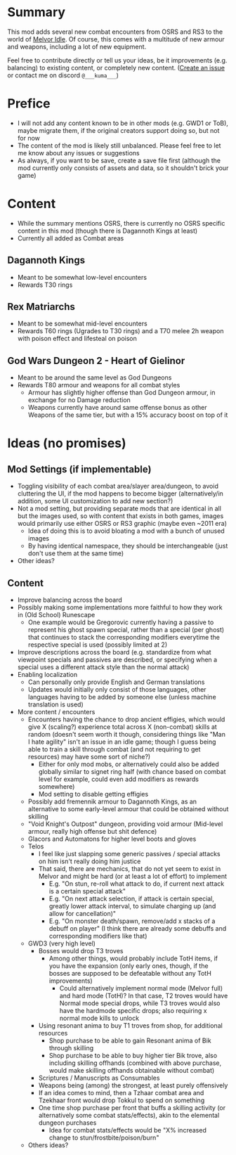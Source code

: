 # Summary
This mod adds several new combat encounters from OSRS and RS3 to the world of [Melvor Idle](https://www.melvoridle.com/). Of course, this comes with a multitude of new armour and weapons, including a lot of new equipment.

Feel free to contribute directly or tell us your ideas, be it improvements (e.g. balancing) to existing content, or completely new content. ([Create an issue](https://github.com/KumaV1/Runescape-Encounters-in-Melvor/issues) or contact me on discord `@___kuma___`)

# Prefice
* I will not add any content known to be in other mods (e.g. GWD1 or ToB), maybe migrate them, if the original creators support doing so, but not for now
* The content of the mod is likely still unbalanced. Please feel free to let me know about any issues or suggestions
* As always, if you want to be save, create a save file first (although the mod currently only consists of assets and data, so it shouldn't brick your game)


# Content
* While the summary mentions OSRS, there is currently no OSRS specific content in this mod (though there is Dagannoth Kings at least)
* Currently all added as Combat areas

## Dagannoth Kings
* Meant to be somewhat low-level encounters
* Rewards T30 rings

## Rex Matriarchs
* Meant to be somewhat mid-level encounters
* Rewards T60 rings (Ugrades to T30 rings) and a T70 melee 2h weapon with poison effect and lifesteal on poison

## God Wars Dungeon 2 - Heart of Gielinor
* Meant to be around the same level as God Dungeons
* Rewards T80 armour and weapons for all combat styles
  * Armour has slightly higher offense than God Dungeon armour, in exchange for no Damage reduction
  * Weapons currently have around same offense bonus as other Weapons of the same tier, but with a 15% accuracy boost on top of it

# Ideas (no promises)

## Mod Settings (if implementable)
* Toggling visibility of each combat area/slayer area/dungeon, to avoid cluttering the UI, if the mod happens to become bigger (alternatively/in addition, some UI customization to add new section?)
* Not a mod setting, but providing separate mods that are identical in all but the images used, 
  so with content that exists in both games, images would primarily use either OSRS or RS3 graphic (maybe even ~2011 era)
  * Idea of doing this is to avoid bloating a mod with a bunch of unused images
  * By having identical namespace, they should be interchangeable (just don't use them at the same time)
* Other ideas?

## Content
* Improve balancing across the board
* Possibly making some implementations more faithful to how they work in (Old School) Runescape
  * One example would be Gregorovic currently having a passive to represent his ghost spawn special, rather than a special (per ghost) that continues to stack the corresponding modifiers everytime the respective special is used (possibly limited at 2)
* Improve descriptions across the board (e.g. standardize from what viewpoint specials and passives are described, or specifying when a special uses a different attack style than the normal attack)
* Enabling localization
  * Can personally only provide English and German translations
  * Updates would initially only consist of those languages, other languages having to be added by someone else (unless machine translation is used)
* More content / encounters
  * Encounters having the chance to drop ancient effigies, which would give X (scaling?) experience total across X (non-combat) skills at random (doesn't seem worth it though, considering things like "Man I hate agility" isn't an issue in an idle game; though I guess being able to train a skill through combat (and not requiring to get resources) may have some sort of niche?)
    * Either for only mod mobs, or alternatively could also be added globally similar to signet ring half (with chance based on combat level for example, could even add modifiers as rewards somewhere)
    * Mod setting to disable getting effigies
  * Possibly add fremennik armour to Dagannoth Kings, as an alternative to some early-level armour that could be obtained without skilling
  * "Void Knight's Outpost" dungeon, providing void armour (Mid-level armour, really high offense but shit defence)
  * Glacors and Automatons for higher level boots and gloves
  * Telos
    * I feel like just slapping some generic passives / special attacks on him isn't really doing him justice
    * That said, there are mechanics, that do not yet seem to exist in Melvor and might be hard (or at least a lot of effort) to implement
      * E.g. "On stun, re-roll what attack to do, if current next attack is a certain special attack"
      * E.g. "On next attack selection, if attack is certain special, greatly lower attack interval, to simulate charging up (and allow for cancellation)"
      * E.g. "On monster death/spawn, remove/add x stacks of a debuff on player" (I think there are already some debuffs and corresponding modifiers like that)
  * GWD3 (very high level)
    * Bosses would drop T3 troves
      * Among other things, would probably include TotH items, if you have the expansion (only early ones, though, if the bosses are supposed to be defeatable without any TotH improvements)
        * Could alternatively implement normal mode (Melvor full) and hard mode (TotH)? In that case, T2 troves would have Normal mode special drops, while T3 troves would also have the hardmode specific drops; also requiring x normal mode kills to unlock
    * Using resonant anima to buy T1 troves from shop, for additional resources
      * Shop purchase to be able to gain Resonant anima of Bik through skilling
      * Shop purchase to be able to buy higher tier Bik trove, also including skilling offhands (combined with above purchase, would make skilling offhands obtainable without combat)
    * Scriptures / Manuscripts as Consumables
    * Weapons being (among) the strongest, at least purely offensively
    * If an idea comes to mind, then a Tzhaar combat area and Tzekhaar front would drop Tokkul to spend on something
    * One time shop purchase per front that buffs a skilling activity (or alternatively some combat stats/effects), akin to the elemental dungeon purchases
      * Idea for combat stats/effects would be "X% increased change to stun/frostbite/poison/burn"
  * Others ideas?